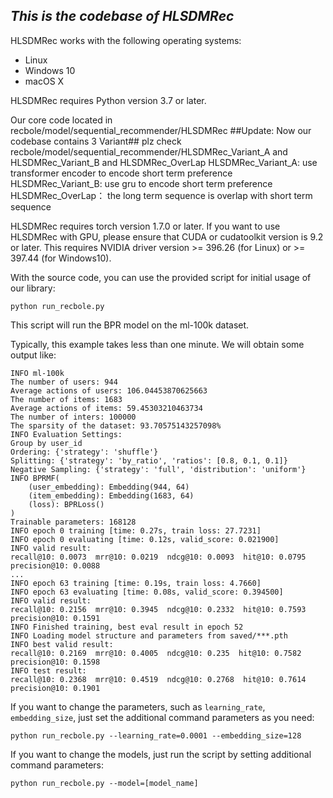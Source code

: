 ## ***This is the codebase of HLSDMRec***

HLSDMRec works with the following operating systems:

* Linux
* Windows 10
* macOS X

HLSDMRec requires Python version 3.7 or later.

Our core code located in recbole/model/sequential_recommender/HLSDMRec
##Update: Now our codebase contains 3 Variant##
plz check recbole/model/sequential_recommender/HLSDMRec_Variant_A and HLSDMRec_Variant_B and HLSDMRec_OverLap
HLSDMRec_Variant_A: use transformer encoder to encode short term preference
HLSDMRec_Variant_B: use gru to encode short term preference
HLSDMRec_OverLap： the long term sequence is overlap with short term sequence



HLSDMRec requires torch version 1.7.0 or later. If you want to use HLSDMRec with GPU, please ensure that CUDA or cudatoolkit version is 9.2 or later. This requires NVIDIA driver version >= 396.26 (for Linux) or >= 397.44 (for Windows10).

With the source code, you can use the provided script for initial usage of our library:

```shell
python run_recbole.py
```

This script will run the BPR model on the ml-100k dataset.

Typically, this example takes less than one minute. We will obtain some output like:

```
INFO ml-100k
The number of users: 944
Average actions of users: 106.04453870625663
The number of items: 1683
Average actions of items: 59.45303210463734
The number of inters: 100000
The sparsity of the dataset: 93.70575143257098%
INFO Evaluation Settings:
Group by user_id
Ordering: {'strategy': 'shuffle'}
Splitting: {'strategy': 'by_ratio', 'ratios': [0.8, 0.1, 0.1]}
Negative Sampling: {'strategy': 'full', 'distribution': 'uniform'}
INFO BPRMF(
    (user_embedding): Embedding(944, 64)
    (item_embedding): Embedding(1683, 64)
    (loss): BPRLoss()
)
Trainable parameters: 168128
INFO epoch 0 training [time: 0.27s, train loss: 27.7231]
INFO epoch 0 evaluating [time: 0.12s, valid_score: 0.021900]
INFO valid result:
recall@10: 0.0073  mrr@10: 0.0219  ndcg@10: 0.0093  hit@10: 0.0795  precision@10: 0.0088
...
INFO epoch 63 training [time: 0.19s, train loss: 4.7660]
INFO epoch 63 evaluating [time: 0.08s, valid_score: 0.394500]
INFO valid result:
recall@10: 0.2156  mrr@10: 0.3945  ndcg@10: 0.2332  hit@10: 0.7593  precision@10: 0.1591
INFO Finished training, best eval result in epoch 52
INFO Loading model structure and parameters from saved/***.pth
INFO best valid result:
recall@10: 0.2169  mrr@10: 0.4005  ndcg@10: 0.235  hit@10: 0.7582  precision@10: 0.1598
INFO test result:
recall@10: 0.2368  mrr@10: 0.4519  ndcg@10: 0.2768  hit@10: 0.7614  precision@10: 0.1901
```

If you want to change the parameters, such as `learning_rate`, `embedding_size`, just set the additional command parameters as you need:

```shell
python run_recbole.py --learning_rate=0.0001 --embedding_size=128
```

If you want to change the models, just run the script by setting additional command parameters:

```shell
python run_recbole.py --model=[model_name]
```



